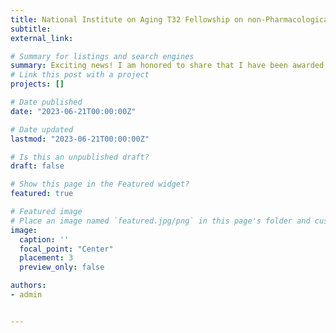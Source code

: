 ```yaml
---
title: National Institute on Aging T32 Fellowship on non-Pharmacological Interventions for Cognition in Aging, MCI, and Alzheimer’s Disease (T32 AG020499)
subtitle:
external_link:

# Summary for listings and search engines
summary: Exciting news! I am honored to share that I have been awarded the prestigious T32 Research Training program in Non-Pharmacological Interventions for Cognition in Aging, MCI, and Alzheimer’s Disease from the University of Florida's College of Public Health and Health Professions. This incredible opportunity will propel my career in the field of cognitive psychology, allowing me to engage in cutting-edge research and collaborate with esteemed experts. I am deeply grateful for the recognition and support.  
# Link this post with a project
projects: []

# Date published
date: "2023-06-21T00:00:00Z"

# Date updated
lastmod: "2023-06-21T00:00:00Z"

# Is this an unpublished draft?
draft: false

# Show this page in the Featured widget?
featured: true

# Featured image
# Place an image named `featured.jpg/png` in this page's folder and customize its options here.
image:
  caption: ''
  focal_point: "Center"
  placement: 3
  preview_only: false

authors:
- admin


---
```

